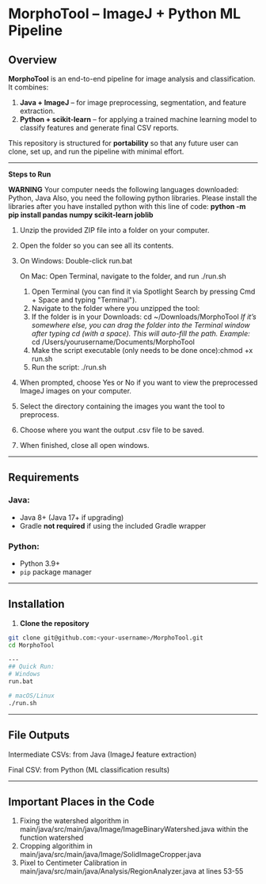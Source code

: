 # MorphoTool – ImageJ + Python ML Pipeline

## Overview
**MorphoTool** is an end-to-end pipeline for image analysis and classification.  
It combines:
1. **Java + ImageJ** – for image preprocessing, segmentation, and feature extraction.
2. **Python + scikit-learn** – for applying a trained machine learning model to classify features and generate final CSV reports.

This repository is structured for **portability** so that any future user can clone, set up, and run the pipeline with minimal effort.

---
**Steps to Run**

**WARNING**
Your computer needs the following languages downloaded: Python, Java
Also, you need the following python libraries. Please install the libraries after you have installed python with this line of code: **python -m pip install pandas numpy scikit-learn joblib**


1. Unzip the provided ZIP file into a folder on your computer.
   
2. Open the folder so you can see all its contents.

3. On Windows: Double-click run.bat
   
   On Mac: Open Terminal, navigate to the folder, and run ./run.sh
   1. Open Terminal (you can find it via Spotlight Search by pressing Cmd + Space and typing "Terminal").
   2. Navigate to the folder where you unzipped the tool:
   3. If the folder is in your Downloads: cd ~/Downloads/MorphoTool
        _If it’s somewhere else, you can drag the folder into the Terminal window after typing cd (with a space). This will auto-fill the path. Example:_
        cd /Users/yourusername/Documents/MorphoTool
   4. Make the script executable (only needs to be done once):chmod +x run.sh
   5. Run the script: ./run.sh

5. When prompted, choose Yes or No if you want to view the preprocessed ImageJ images on your computer.

6. Select the directory containing the images you want the tool to preprocess.

7. Choose where you want the output .csv file to be saved.

8. When finished, close all open windows.

---

## Requirements

### Java:
- Java 8+ (Java 17+ if upgrading)
- Gradle **not required** if using the included Gradle wrapper

### Python:
- Python 3.9+
- `pip` package manager

---

## Installation

1. **Clone the repository**
```bash
git clone git@github.com:<your-username>/MorphoTool.git
cd MorphoTool

---
## Quick Run:
# Windows
run.bat

# macOS/Linux
./run.sh
```
---
## File Outputs

Intermediate CSVs: from Java (ImageJ feature extraction)

Final CSV: from Python (ML classification results)

---
## Important Places in the Code

1. Fixing the watershed algorithm in main/java/src/main/java/Image/ImageBinaryWatershed.java within the function watershed
2. Cropping algorithim in main/java/src/main/java/Image/SolidImageCropper.java
3. Pixel to Centimeter Calibration in main/java/src/main/java/Analysis/RegionAnalyzer.java at lines 53-55



